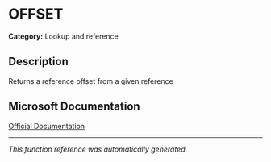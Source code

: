 # OFFSET

**Category:** Lookup and reference

## Description
Returns a reference offset from a given reference

## Microsoft Documentation
[Official Documentation](https://support.microsoft.com//en-us/office/offset-function-c8de19ae-dd79-4b9b-a14e-b4d906d11b66)

---
*This function reference was automatically generated.*
